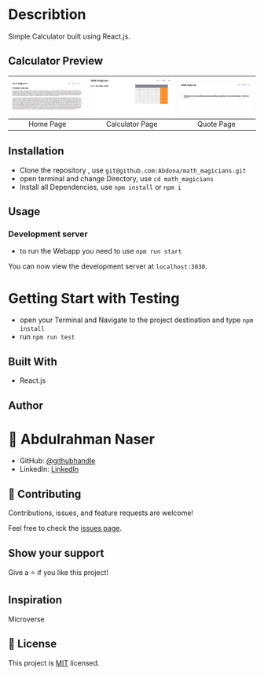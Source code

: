 # Describtion

Simple Calculator built using React.js.

## Calculator Preview
![](./homepage.png) | ![](./calcpage.png) | ![](./quotepage.png) |
| :------------: | :------------: | :------------: |
|  Home Page | Calculator Page | Quote Page|

## Installation

- Clone the repository , use  `git@github.com:Abdona/math_magicians.git` 
- open terminal and change Directory, use `cd math_magicians`
- Install all Dependencies, use `npm install` or `npm i`

## Usage

### Development server
- to run the Webapp you need to use `npm run start`

You can now view the development server at `localhost:3030`.

# Getting Start with Testing

- open your Terminal and Navigate to the project destination and type `npm install`
- run `npm run test`

## Built With

- React.js



## Author

# 👤 Abdulrahman Naser
- GitHub: [@githubhandle](https://github.com/Abdona)
- LinkedIn: [LinkedIn](https://www.linkedin.com/in/abdulrahman-nasser-2b7173131/)

## 🤝 Contributing

Contributions, issues, and feature requests are welcome!

Feel free to check the [issues page]().

## Show your support

Give a ⭐️ if you like this project!

## Inspiration
Microverse

## 📝 License

This project is [MIT]() licensed.
